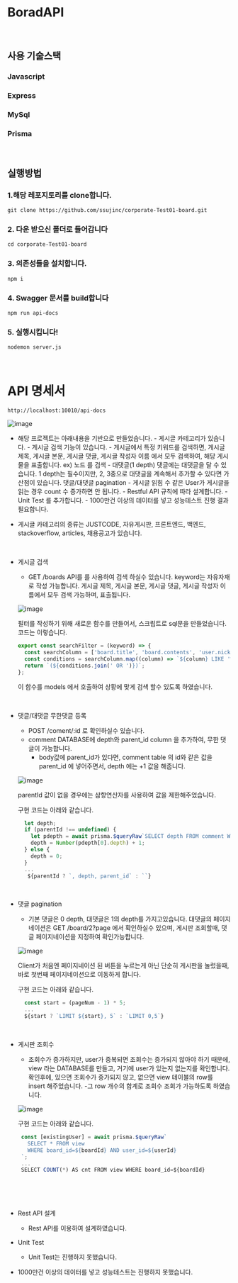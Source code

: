 # BoradAPI

<br>

## 사용 기술스택

### Javascript

### Express

### MySql

### Prisma

<br>

## 실행방법

### 1.해당 레포지토리를 clone합니다.

```shell
git clone https://github.com/ssujinc/corporate-Test01-board.git
```

### 2. 다운 받으신 폴더로 들어갑니다

```shell
cd corporate-Test01-board
```

### 3. 의존성들을 설치합니다.

```shell
npm i
```

### 4. Swagger 문서를 build합니다

```shell
npm run api-docs
```

### 5. 실행시킵니다!

```shell
nodemon server.js
```

<br>

# API 명세서

```shell
http://localhost:10010/api-docs
```

![image](https://user-images.githubusercontent.com/103615884/183561575-0f42f2ff-5826-491c-ab26-74d47383c70e.png)

- 해당 프로젝트는 아래내용을 기반으로 만들었습니다. - 게시글 카테고리가 있습니다. - 게시글 검색 기능이 있습니다. - 게시글에서 특정 키워드를 검색하면, 게시글 제목, 게시글 본문, 게시글 댓글, 게시글 작성자 이름 에서 모두 검색하여, 해당 게시물을 표출합니다.
  ex) 노드 를 검색 - 대댓글(1 depth)
  댓글에는 대댓글을 달 수 있습니다.
  1 depth는 필수이지만, 2, 3중으로 대댓글을 계속해서 추가할 수 있다면 가산점이 있습니다.
  댓글/대댓글 pagination - 게시글 읽힘 수
  같은 User가 게시글을 읽는 경우 count 수 증가하면 안 됩니다. - Restful API 규칙에 따라 설계합니다. - Unit Test 를 추가합니다. - 1000만건 이상의 데이터를 넣고 성능테스트 진행 결과 필요합니다.
  <br>

- 게시글 카테고리의 종류는 JUSTCODE, 자유게시판, 프론트엔드, 백엔드, stackoverflow, articles, 채용공고가 있습니다.

<br>

- 게시글 검색

  - GET /boards API를 를 사용하여 검색 하실수 있습니다. keyword는 자유자재로 작성 가능합니다. 게시글 제목, 게시글 본문, 게시글 댓글, 게시글 작성자 이름에서 모두 검색 가능하며, 표출됩니다.

  ![image](https://user-images.githubusercontent.com/103615884/183561639-9b8b3ca6-453a-4839-8467-571394f8b030.png)

  필터를 작성하기 위해 새로운 함수를 만들어서, 스크립트로 sql문을 만들었습니다. 코드는 이렇습니다.

  ```javascript
  export const searchFilter = (keyword) => {
    const searchColumn = ['board.title', 'board.contents', 'user.nickname', 'c.commentContent'];
    const conditions = searchColumn.map((column) => `${column} LIKE '%${keyword}%'`);
    return `(${conditions.join(' OR ')})`;
  };
  ```

  이 함수를 models 에서 호출하여 상황에 맞게 검색 할수 있도록 하였습니다.

<br>

- 댓글/대댓글 무한댓글 등록

  - POST /coment/:id 로 확인하실수 있습니다.
  - comment DATABASE에 depth와 parent_id column 을 추가하여, 무한 댓글이 가능합니다.
    - body값에 parent_id가 있다면, comment table 의 id와 같은 값을 parent_id 에 넣어주면서, depth 에는 +1 값을 해줍니다.

  ![image](https://user-images.githubusercontent.com/103615884/183561726-3f5e7f57-1878-4b90-ab5e-63858a9d2438.png)

  parentId 값이 없을 경우에는 삼항연산자를 사용하여 값을 제한해주었습니다.

  구현 코드는 아래와 같습니다.

  ```javascript
    let depth;
    if (parentId !== undefined) {
      let pdepth = await prisma.$queryRaw`SELECT depth FROM comment WHERE id=${parentId}`;
      depth = Number(pdepth[0].depth) + 1;
    } else {
      depth = 0;
    }
    ...
     ${parentId ? `, depth, parent_id` : ``}
  ```

<br>

- 댓글 pagination

  - 기본 댓글은 0 depth, 대댓글은 1의 depth를 가지고있습니다. 대댓글의 페이지네이션은 GET /board/2?page 에서 확인하실수 있으며, 게시판 조회할때, 댓글 페이지네이션을 지정하여 확인가능합니다.

  ![image](https://user-images.githubusercontent.com/103615884/186614556-4b39aa1e-ef83-4f6e-ac12-7b1b0524f73b.png)

  Client가 처음엔 페이지네이션 된 버튼을 누르는게 아닌 단순히 게시판을 눌렀을때, 바로 첫번째 페이지네이션으로 이동하게 합니다.

  구현 코드는 아래와 같습니다.

  ```javascript
    const start = (pageNum - 1) * 5;
    ...
    ${start ? `LIMIT ${start}, 5` : `LIMIT 0,5`}
  ```

<br>

- 게시판 조회수

  - 조회수가 증가하지만, user가 중복되면 조회수는 증가되지 않아야 하기 때문에, view 라는 DATABASE를 만들고, 거기에 user가 있는지 없는지를 확인합니다. 확인후에, 있으면 조회수가 증가되지 않고, 없으면 view 테이블의 row를 insert 해주었습니다. -그 row 개수의 합계로 조회수 조회가 가능하도록 하였습니다.

  ![image](https://user-images.githubusercontent.com/103615884/183032702-2f3fb1cb-572d-4174-91b6-1d83e8277caf.png)

  구현 코드는 아래와 같습니다.

  ```javascript
   const [existingUser] = await prisma.$queryRaw`
     SELECT * FROM view
     WHERE board_id=${boardId} AND user_id=${userId}
   `;
   ...
   SELECT COUNT(*) AS cnt FROM view WHERE board_id=${boardId}
  ```

  <br><br><br>

- Rest API 설계
  - Rest API를 이용하여 설계하였습니다.
- Unit Test
  - Unit Test는 진행하지 못했습니다.
- 1000만건 이상의 데이터를 넣고 성능테스트는 진행하지 못했습니다.

